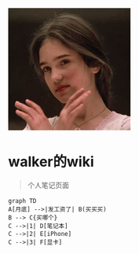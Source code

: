 ![詹妮弗康奈利](120.png)
# walker的wiki
> 个人笔记页面

```mermaid
graph TD
A[月底] -->|发工资了| B(买买买)
B --> C{买哪个}
C -->|1| D[笔记本]
C -->|2| E[iPhone]
C -->|3| F[显卡]
```

